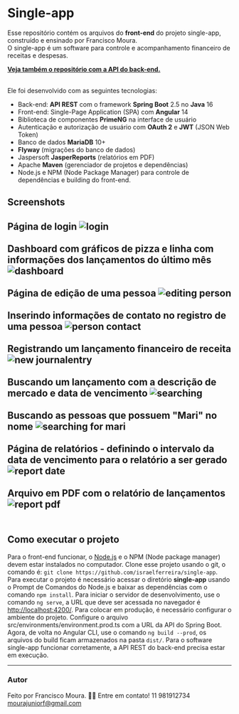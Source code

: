 # Single-app
Esse repositório contém os arquivos do **front-end** do projeto single-app, construído e ensinado por Francisco Moura.<br>O single-app é um software para controle e acompanhamento financeiro de receitas e despesas.<br>

[**Veja também o repositório com a API do back-end.**](https://github.com/speedrun4/single-app-api)

<br>Ele foi desenvolvido com as seguintes tecnologias:

 - Back-end: **API REST** com o framework **Spring Boot** 2.5 no **Java** 16
 - Front-end: Single-Page Application (SPA) com **Angular** 14
 - Biblioteca de componentes **PrimeNG** na interface de usuário
 - Autenticação e autorização de usuário com **OAuth 2** e **JWT** (JSON Web Token)
 - Banco de dados **MariaDB** 10+
 - **Flyway** (migrações do banco de dados)
 - Jaspersoft **JasperReports** (relatórios em PDF)
 - Apache **Maven** (gerenciador de projetos e dependências)
 - Node.js e NPM (Node Package Manager) para controle de dependências e building do front-end.
 
 ## Screenshots
**Página de login**
![login](https://user-images.githubusercontent.com/37079133/89472087-00467c00-d756-11ea-9120-b064a0d19c3e.PNG)<br><br>**Dashboard com gráficos de pizza e linha com informações dos lançamentos do último mês**
![dashboard](https://user-images.githubusercontent.com/37079133/89472083-ffade580-d755-11ea-9c06-b71dfe2e6914.png)<br><br>**Página de edição de uma pessoa**
![editing person](https://user-images.githubusercontent.com/37079133/89472091-02103f80-d756-11ea-82c9-c0c28306803d.PNG)<br><br>**Inserindo informações de contato no registro de uma pessoa**
![person contact](https://user-images.githubusercontent.com/37079133/89472088-00df1280-d756-11ea-9db9-c02444c8cadd.PNG)<br><br>**Registrando um lançamento financeiro de receita**
![new journalentry](https://user-images.githubusercontent.com/37079133/89472089-0177a900-d756-11ea-911c-d993dad207db.PNG)<br><br>**Buscando um lançamento com a descrição de mercado e data de vencimento**
![searching](https://user-images.githubusercontent.com/37079133/89472097-03da0300-d756-11ea-8730-01430da920cc.png)<br><br>**Buscando as pessoas que possuem "Mari" no nome**
![searching for mari](https://user-images.githubusercontent.com/37079133/89472099-04729980-d756-11ea-82a4-c950aea117b4.png)<br><br>**Página de relatórios - definindo o intervalo da data de vencimento para o relatório a ser gerado**
![report date](https://user-images.githubusercontent.com/37079133/89472093-02a8d600-d756-11ea-8a7d-9c9c6850b9b2.PNG)<br><br>**Arquivo em PDF com o relatório de lançamentos**
![report pdf](https://user-images.githubusercontent.com/37079133/89472094-03416c80-d756-11ea-85b0-02f37c35208b.PNG)<br><br>
---
## Como executar o projeto

Para o front-end funcionar, o [Node.js](https://nodejs.org) e o NPM (Node package manager) devem estar instalados no computador.
Clone esse projeto usando o git, o comando é: `git clone https://github.com/israelferreira/single-app`.
Para executar o projeto é necessário acessar o diretório **single-app** usando o Prompt de Comandos do Node.js e baixar as dependências com o comando `npm install`.
Para iniciar o servidor de desenvolvimento, use o comando `ng serve`, a URL que deve ser acessada no navegador é [http://localhost:4200/](http://localhost:4200/).
Para colocar em produção, é necessário configurar o ambiente do projeto. Configure o arquivo src/environments/environment.prod.ts com a URL da API do Spring Boot.
Agora, de volta no Angular CLI, use o comando `ng build --prod`,  os arquivos do build ficam armazenados na pasta `dist/`.
Para o software single-app funcionar corretamente, a API REST do back-end precisa estar em execução.

---
### Autor

Feito por Francisco Moura. 👋🏽 Entre em contato!
11 981912734 mourajuniorf@gmail.com
